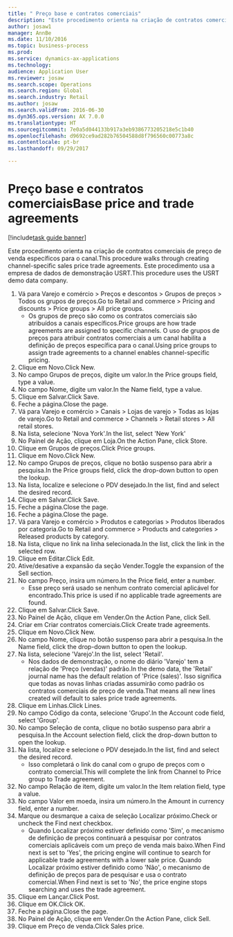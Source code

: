 ```yaml
--- 
title: " Preço base e contratos comerciais"
description: "Este procedimento orienta na criação de contratos comerciais de preço de venda específicos para o canal."
author: josaw1
manager: AnnBe
ms.date: 11/10/2016
ms.topic: business-process
ms.prod: 
ms.service: dynamics-ax-applications
ms.technology: 
audience: Application User
ms.reviewer: josaw
ms.search.scope: Operations
ms.search.region: Global
ms.search.industry: Retail
ms.author: josaw
ms.search.validFrom: 2016-06-30
ms.dyn365.ops.version: AX 7.0.0
ms.translationtype: HT
ms.sourcegitcommit: 7e0a5d044133b917a3eb9386773205218e5c1b40
ms.openlocfilehash: d9692ce9ad282b76504588d8f796560c00773a8c
ms.contentlocale: pt-br
ms.lasthandoff: 09/29/2017

---
```

# <a name="base-price-and-trade-agreements"></a><span data-ttu-id="07ab2-103"> Preço base e contratos comerciais</span><span class="sxs-lookup"><span data-stu-id="07ab2-103">Base price and trade agreements</span></span>

[!include[task guide banner](../includes/task-guide-banner.md)]

<span data-ttu-id="07ab2-104">Este procedimento orienta na criação de contratos comerciais de preço de venda específicos para o canal.</span><span class="sxs-lookup"><span data-stu-id="07ab2-104">This procedure walks through creating channel-specific sales price trade agreements.</span></span> <span data-ttu-id="07ab2-105">Este procedimento usa a empresa de dados de demonstração USRT.</span><span class="sxs-lookup"><span data-stu-id="07ab2-105">This procedure uses the USRT demo data company.</span></span>

1. <span data-ttu-id="07ab2-106">Vá para Varejo e comércio > Preços e descontos > Grupos de preços > Todos os grupos de preços.</span><span class="sxs-lookup"><span data-stu-id="07ab2-106">Go to Retail and commerce > Pricing and discounts > Price groups > All price groups.</span></span>
    * <span data-ttu-id="07ab2-107">Os grupos de preço são como os contratos comerciais são atribuídos a canais específicos.</span><span class="sxs-lookup"><span data-stu-id="07ab2-107">Price groups are how trade agreements are assigned to specific channels.</span></span> <span data-ttu-id="07ab2-108">O uso de grupos de preços para atribuir contratos comerciais a um canal habilita a definição de preços específica para o canal.</span><span class="sxs-lookup"><span data-stu-id="07ab2-108">Using price groups to assign trade agreements to a channel enables channel-specific pricing.</span></span>  
2. <span data-ttu-id="07ab2-109">Clique em Novo.</span><span class="sxs-lookup"><span data-stu-id="07ab2-109">Click New.</span></span>
3. <span data-ttu-id="07ab2-110">No campo Grupos de preços, digite um valor.</span><span class="sxs-lookup"><span data-stu-id="07ab2-110">In the Price groups field, type a value.</span></span>
4. <span data-ttu-id="07ab2-111">No campo Nome, digite um valor.</span><span class="sxs-lookup"><span data-stu-id="07ab2-111">In the Name field, type a value.</span></span>
5. <span data-ttu-id="07ab2-112">Clique em Salvar.</span><span class="sxs-lookup"><span data-stu-id="07ab2-112">Click Save.</span></span>
6. <span data-ttu-id="07ab2-113">Feche a página.</span><span class="sxs-lookup"><span data-stu-id="07ab2-113">Close the page.</span></span>
7. <span data-ttu-id="07ab2-114">Vá para Varejo e comércio > Canais > Lojas de varejo > Todas as lojas de varejo.</span><span class="sxs-lookup"><span data-stu-id="07ab2-114">Go to Retail and commerce > Channels > Retail stores > All retail stores.</span></span>
8. <span data-ttu-id="07ab2-115">Na lista, selecione 'Nova York'.</span><span class="sxs-lookup"><span data-stu-id="07ab2-115">In the list, select 'New York'</span></span>
9. <span data-ttu-id="07ab2-116">No Painel de Ação, clique em Loja.</span><span class="sxs-lookup"><span data-stu-id="07ab2-116">On the Action Pane, click Store.</span></span>
10. <span data-ttu-id="07ab2-117">Clique em Grupos de preços.</span><span class="sxs-lookup"><span data-stu-id="07ab2-117">Click Price groups.</span></span>
11. <span data-ttu-id="07ab2-118">Clique em Novo.</span><span class="sxs-lookup"><span data-stu-id="07ab2-118">Click New.</span></span>
12. <span data-ttu-id="07ab2-119">No campo Grupos de preços, clique no botão suspenso para abrir a pesquisa.</span><span class="sxs-lookup"><span data-stu-id="07ab2-119">In the Price groups field, click the drop-down button to open the lookup.</span></span>
13. <span data-ttu-id="07ab2-120">Na lista, localize e selecione o PDV desejado.</span><span class="sxs-lookup"><span data-stu-id="07ab2-120">In the list, find and select the desired record.</span></span>
14. <span data-ttu-id="07ab2-121">Clique em Salvar.</span><span class="sxs-lookup"><span data-stu-id="07ab2-121">Click Save.</span></span>
15. <span data-ttu-id="07ab2-122">Feche a página.</span><span class="sxs-lookup"><span data-stu-id="07ab2-122">Close the page.</span></span>
16. <span data-ttu-id="07ab2-123">Feche a página.</span><span class="sxs-lookup"><span data-stu-id="07ab2-123">Close the page.</span></span>
17. <span data-ttu-id="07ab2-124">Vá para Varejo e comércio > Produtos e categorias > Produtos liberados por categoria.</span><span class="sxs-lookup"><span data-stu-id="07ab2-124">Go to Retail and commerce > Products and categories > Released products by category.</span></span>
18. <span data-ttu-id="07ab2-125">Na lista, clique no link na linha selecionada.</span><span class="sxs-lookup"><span data-stu-id="07ab2-125">In the list, click the link in the selected row.</span></span>
19. <span data-ttu-id="07ab2-126">Clique em Editar.</span><span class="sxs-lookup"><span data-stu-id="07ab2-126">Click Edit.</span></span>
20. <span data-ttu-id="07ab2-127">Ative/desative a expansão da seção Vender.</span><span class="sxs-lookup"><span data-stu-id="07ab2-127">Toggle the expansion of the Sell section.</span></span>
21. <span data-ttu-id="07ab2-128">No campo Preço, insira um número.</span><span class="sxs-lookup"><span data-stu-id="07ab2-128">In the Price field, enter a number.</span></span>
    * <span data-ttu-id="07ab2-129">Esse preço será usado se nenhum contrato comercial aplicável for encontrado.</span><span class="sxs-lookup"><span data-stu-id="07ab2-129">This price is used if no applicable trade agreements are found.</span></span>  
22. <span data-ttu-id="07ab2-130">Clique em Salvar.</span><span class="sxs-lookup"><span data-stu-id="07ab2-130">Click Save.</span></span>
23. <span data-ttu-id="07ab2-131">No Painel de Ação, clique em Vender.</span><span class="sxs-lookup"><span data-stu-id="07ab2-131">On the Action Pane, click Sell.</span></span>
24. <span data-ttu-id="07ab2-132">Criar em Criar contratos comerciais.</span><span class="sxs-lookup"><span data-stu-id="07ab2-132">Click Create trade agreements.</span></span>
25. <span data-ttu-id="07ab2-133">Clique em Novo.</span><span class="sxs-lookup"><span data-stu-id="07ab2-133">Click New.</span></span>
26. <span data-ttu-id="07ab2-134">No campo Nome, clique no botão suspenso para abrir a pesquisa.</span><span class="sxs-lookup"><span data-stu-id="07ab2-134">In the Name field, click the drop-down button to open the lookup.</span></span>
27. <span data-ttu-id="07ab2-135">Na lista, selecione 'Varejo'.</span><span class="sxs-lookup"><span data-stu-id="07ab2-135">In the list, select 'Retail'.</span></span>
    * <span data-ttu-id="07ab2-136">Nos dados de demonstração, o nome do diário 'Varejo' tem a relação de 'Preço (vendas)' padrão.</span><span class="sxs-lookup"><span data-stu-id="07ab2-136">In the demo data, the 'Retail' journal name has the default relation of 'Price (sales)'.</span></span> <span data-ttu-id="07ab2-137">Isso significa que todas as novas linhas criadas assumirão como padrão os contratos comerciais de preço de venda.</span><span class="sxs-lookup"><span data-stu-id="07ab2-137">That means all new lines created will default to sales price trade agreements.</span></span>  
28. <span data-ttu-id="07ab2-138">Clique em Linhas.</span><span class="sxs-lookup"><span data-stu-id="07ab2-138">Click Lines.</span></span>
29. <span data-ttu-id="07ab2-139">No campo Código da conta, selecione 'Grupo'.</span><span class="sxs-lookup"><span data-stu-id="07ab2-139">In the Account code field, select 'Group'.</span></span>
30. <span data-ttu-id="07ab2-140">No campo Seleção de conta, clique no botão suspenso para abrir a pesquisa.</span><span class="sxs-lookup"><span data-stu-id="07ab2-140">In the Account selection field, click the drop-down button to open the lookup.</span></span>
31. <span data-ttu-id="07ab2-141">Na lista, localize e selecione o PDV desejado.</span><span class="sxs-lookup"><span data-stu-id="07ab2-141">In the list, find and select the desired record.</span></span>
    * <span data-ttu-id="07ab2-142">Isso completará o link do canal com o grupo de preços com o contrato comercial.</span><span class="sxs-lookup"><span data-stu-id="07ab2-142">This will complete the link from Channel to Price group to Trade agreement.</span></span>  
32. <span data-ttu-id="07ab2-143">No campo Relação de item, digite um valor.</span><span class="sxs-lookup"><span data-stu-id="07ab2-143">In the Item relation field, type a value.</span></span>
33. <span data-ttu-id="07ab2-144">No campo Valor em moeda, insira um número.</span><span class="sxs-lookup"><span data-stu-id="07ab2-144">In the Amount in currency field, enter a number.</span></span>
34. <span data-ttu-id="07ab2-145">Marque ou desmarque a caixa de seleção Localizar próximo.</span><span class="sxs-lookup"><span data-stu-id="07ab2-145">Check or uncheck the Find next checkbox.</span></span>
    * <span data-ttu-id="07ab2-146">Quando Localizar próximo estiver definido como 'Sim', o mecanismo de definição de preços continuará a pesquisar por contratos comerciais aplicáveis com um preço de venda mais baixo.</span><span class="sxs-lookup"><span data-stu-id="07ab2-146">When Find next is set to 'Yes', the pricing engine will continue to search for applicable trade agreements with a lower sale price.</span></span> <span data-ttu-id="07ab2-147">Quando Localizar próximo estiver definido como 'Não', o mecanismo de definição de preços para de pesquisar e usa o contrato comercial.</span><span class="sxs-lookup"><span data-stu-id="07ab2-147">When Find next is set to 'No', the price engine stops searching and uses the trade agreement.</span></span>  
35. <span data-ttu-id="07ab2-148">Clique em Lançar.</span><span class="sxs-lookup"><span data-stu-id="07ab2-148">Click Post.</span></span>
36. <span data-ttu-id="07ab2-149">Clique em OK.</span><span class="sxs-lookup"><span data-stu-id="07ab2-149">Click OK.</span></span>
37. <span data-ttu-id="07ab2-150">Feche a página.</span><span class="sxs-lookup"><span data-stu-id="07ab2-150">Close the page.</span></span>
38. <span data-ttu-id="07ab2-151">No Painel de Ação, clique em Vender.</span><span class="sxs-lookup"><span data-stu-id="07ab2-151">On the Action Pane, click Sell.</span></span>
39. <span data-ttu-id="07ab2-152">Clique em Preço de venda.</span><span class="sxs-lookup"><span data-stu-id="07ab2-152">Click Sales price.</span></span>



